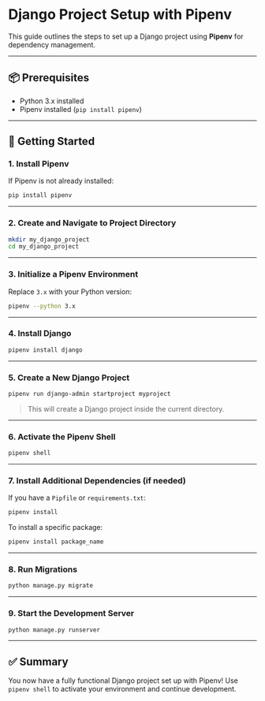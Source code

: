 # Django Project Setup with Pipenv

This guide outlines the steps to set up a Django project using **Pipenv** for dependency management.

---

## 📦 Prerequisites

- Python 3.x installed
- Pipenv installed (`pip install pipenv`)

---

## 🚀 Getting Started

### 1. Install Pipenv

If Pipenv is not already installed:

```bash
pip install pipenv
```

---

### 2. Create and Navigate to Project Directory

```bash
mkdir my_django_project
cd my_django_project
```

---

### 3. Initialize a Pipenv Environment

Replace `3.x` with your Python version:

```bash
pipenv --python 3.x
```

---

### 4. Install Django

```bash
pipenv install django
```

---

### 5. Create a New Django Project

```bash
pipenv run django-admin startproject myproject
```

> This will create a Django project inside the current directory.

---

### 6. Activate the Pipenv Shell

```bash
pipenv shell
```

---

### 7. Install Additional Dependencies (if needed)

If you have a `Pipfile` or `requirements.txt`:

```bash
pipenv install
```

To install a specific package:

```bash
pipenv install package_name
```

---

### 8. Run Migrations

```bash
python manage.py migrate
```

---

### 9. Start the Development Server

```bash
python manage.py runserver
```

---

## ✅ Summary

You now have a fully functional Django project set up with Pipenv! Use `pipenv shell` to activate your environment and continue development.
